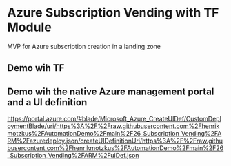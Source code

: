 # Azure Subscription Vending with TF Module

MVP for Azure subscription creation in a landing zone


## Demo wih TF


## Demo wih the native Azure management portal and a UI definition


https://portal.azure.com/#blade/Microsoft_Azure_CreateUIDef/CustomDeploymentBlade/uri/https%3A%2F%2Fraw.githubusercontent.com%2Fhenrikmotzkus%2FAutomationDemo%2Fmain%2F26_Subscription_Vending%2FARM%2Fazuredeploy.json/createUIDefinitionUri/https%3A%2F%2Fraw.githubusercontent.com%2Fhenrikmotzkus%2FAutomationDemo%2Fmain%2F26_Subscription_Vending%2FARM%2FuiDef.json

